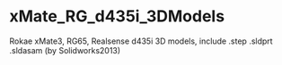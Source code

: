 # xMate_RG_d435i_3DModels
Rokae xMate3, RG65, Realsense d435i 3D models, include .step .sldprt .sldasam (by Solidworks2013)
